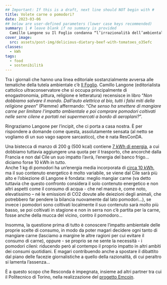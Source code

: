 ```yaml
---
## Important: If this is a draft, next line should NOT begin with #
title: Volete carne o pomodori?
date: 2023-03-06
## below are user-defined parameters (lower case keys recommended)
summary: | # leave blank if no summary is provided
  Camillo Langone su Il Foglio condanna “l’irrazionalità dell’ambientalismo”: “*Che senso ha smettere di mangiare carne per limitare l’impatto ambientale e poi comprare pomodori coltivati nelle serre cilene e portati nei supermercati a bordo di aeroplani?*“
cover_image:
  src: assets/post-img/delicious-dietary-beef-with-tomatoes_o35efc
classes:
  - kWh
tags:
  - food
  - sostenibilità
---
```


Tra i giornali che hanno una linea editoriale sostanzialmente avversa alle tematiche della tutela ambientale c’è [Il Foglio](https://www.ilfoglio.it/tag/ambientalismo/). Camillo Langone (editorialista cattolico ultraconservatore che si occupa principalmente di enogastronomia, pittura, religione e letteratura) recensisce in libro “*Non dobbiamo salvare il mondo. Dall’auto elettrica al bio, tutti i falsi miti della religione green*” (Piemme) affermando: “*Che senso ha smettere di mangiare carne per limitare l’impatto ambientale e poi comprare pomodori coltivati nelle serre cilene e portati nei supermercati a bordo di aeroplani?*”.

Ringraziamo Langone per l’incipit, che ci porta a casa nostra. &Egrave; per rispondere a domande come questa, assolutamente sensata (al netto se vogliamo di un suo vago sapore sarcastico), che è nata ResConDA.

Una bistecca di manzo di 200 g (500 kcal) contiene [7 kWh di energia](https://www.sciencedirect.com/science/article/pii/S0921344918300181#:~:text=Beef%20stands%20as%20the%20food,(14.5%20KJ%2Fkcal).), a cui dobbiamo tuttavia aggiungere una quota per il trasporto, che ancorché dalla Francia e non dal Cile un suo impatto l’avrà, l’energia del banco frigo…diciamo forse 10 kWh in tutto.  
Anche 1 kg di pomodori ha un’energia media incorporata di [circa 10 kWh](http://www.fraw.org.uk/data/simplicity/coley_1998.pdf), ma il suo contenuto energetico è molto variabile, se viene dal Cile sarà più alto e l’obiezione di Langone è fondata: meglio mangiar carne (va detto tuttavia che questo confronto considera il solo contenuto energetico e non altri aspetti come il consumo di acqua - che nel manzo è, come noto, elevatissimo – né le emissioni di CO2 dovute alle deiezioni degli animali, che potrebbero far pendere la bilancia nuovamente dal lato pomodori…), se invece i pomodori sono coltivati localmente il suo contenuto sarà molto più basso, se poi coltivati in stagione e non in serra non c’è partita per la carne, fosse anche della mucca del vicino, contro il pomodoro...

Insomma, la questione prima di tutto è conoscere l’impatto ambientale delle proprie scelte di consumo, in modo da poter magari decidere ogni tanto di mangiare carne (lasciamo a margine le altre ragioni per cui evitare il consumo di carne), oppure - se proprio se ne sente la necessità - i pomodori cileni: riducendo però al contempo il proprio impatto in altri ambiti dei consumi quotidiani. E magari contribuendo anche a spostare il dibattito dal piano delle facezie giornalistiche a quello della razionalità, di cui peraltro si lamenta l’assenza…

&Egrave; a questo scopo che Resconda è impegnata, insieme ad altri partner tra cui il Politecnico di Torino, nella realizzazione del [progetto Emcoin](/articles/pubblicato-il-bando-di-ricerca-emcoin-1/).


<!--
  created 2023-03-06 09:02:29.522626 +0100 CET m=+0.114409209
-->